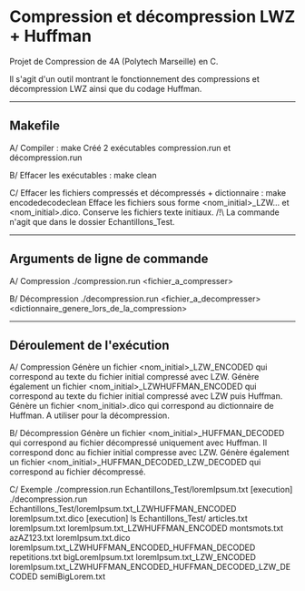 # Compression et décompression LWZ + Huffman 
Projet de Compression de 4A (Polytech Marseille) en C.

Il s'agit d'un outil montrant le fonctionnement des compressions et décompression LWZ ainsi que du codage Huffman.

--------
Makefile
--------

A/ Compiler : make
Créé 2 exécutables compression.run et décompression.run

B/ Effacer les exécutables : make clean

C/ Effacer les fichiers compressés et décompressés + dictionnaire : make encodedecodeclean
Efface les fichiers sous forme <nom_initial>_LZW... et <nom_initial>.dico. Conserve les fichiers texte initiaux.
/!\ La commande n'agit que dans le dossier Echantillons_Test.

------------------------------
Arguments de ligne de commande
------------------------------

A/ Compression
./compression.run <fichier_a_compresser>

B/ Décompression
./decompression.run <fichier_a_decompresser> <dictionnaire_genere_lors_de_la_compression>

--------------------------
Déroulement de l'exécution
--------------------------

A/ Compression 
Génère un fichier <nom_initial>_LZW_ENCODED qui correspond au texte du fichier initial compressé avec LZW.
Génère également un fichier <nom_initial>_LZWHUFFMAN_ENCODED qui correspond au texte du fichier initial compressé 
avec LZW puis Huffman.
Génère un fichier <nom_initial>.dico qui correspond au dictionnaire de Huffman. A utiliser pour la décompression.

B/ Décompression 
Génère un fichier <nom_initial>_HUFFMAN_DECODED qui correspond au fichier décompressé uniquement avec Huffman. 
Il correspond donc au fichier initial compresse avec LZW.
Génère également un fichier <nom_initial>_HUFFMAN_DECODED_LZW_DECODED qui correspond au fichier décompressé.

C/ Exemple
./compression.run Echantillons_Test/loremIpsum.txt
[execution]
./decompression.run Echantillons_Test/loremIpsum.txt_LZWHUFFMAN_ENCODED loremIpsum.txt.dico
[execution]
ls Echantillons_Test/
articles.txt       loremIpsum.txt              loremIpsum.txt_LZWHUFFMAN_ENCODED                              montsmots.txt
azAZ123.txt        loremIpsum.txt.dico         loremIpsum.txt_LZWHUFFMAN_ENCODED_HUFFMAN_DECODED              repetitions.txt
bigLoremIpsum.txt  loremIpsum.txt_LZW_ENCODED  loremIpsum.txt_LZWHUFFMAN_ENCODED_HUFFMAN_DECODED_LZW_DECODED  semiBigLorem.txt


